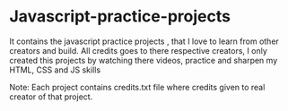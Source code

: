 # Javascript-practice-projects
It contains the javascript practice projects , that I love to learn from other creators and build. All credits goes to there respective creators, I only created this projects by watching there videos, practice and sharpen my HTML, CSS and JS skills


Note: Each project contains credits.txt file where credits given to real creator of that project.

